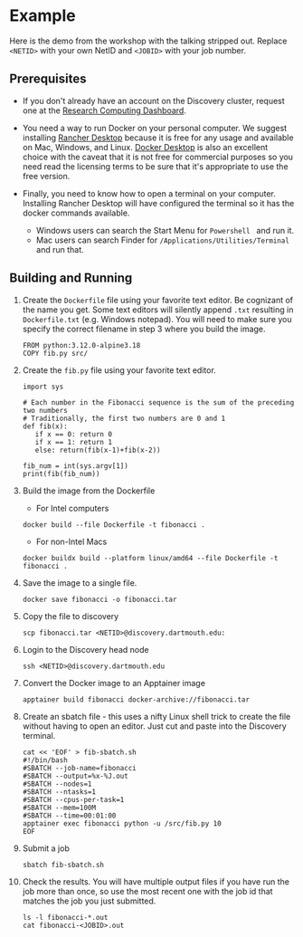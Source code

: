# Example

Here is the demo from the workshop with the talking stripped out.  Replace `<NETID>` with your own NetID and `<JOBID>` with your job number.

## Prerequisites

* If you don't already have an account on the Discovery cluster, request one at the [Research Computing Dashboard](https://dashboard.dartmouth.edu/research/hpc_account).

* You need a way to run Docker on your personal computer.  We suggest installing [Rancher Desktop](https://rancherdesktop.io/) because it is free for any usage and available on Mac, Windows, and Linux.  [Docker Desktop](https://www.docker.com/products/docker-desktop/) is also an excellent choice with the caveat that it is not free for commercial purposes so you need read the licensing terms to be sure that it's appropriate to use the free version.

* Finally, you need to know how to open a terminal on your computer.  Installing Rancher Desktop will have configured the terminal so it has the docker commands available.
   - Windows users can search the Start Menu for `Powershell ` and run it.
   - Mac users can search Finder for `/Applications/Utilities/Terminal` and run that.

## Building and Running

1. Create the `Dockerfile` file using your favorite text editor.  Be cognizant of the name you get.  Some text editors will silently append `.txt` resulting in `Dockerfile.txt` (e.g. Windows notepad). You will need to make sure you specify the correct filename in step 3 where you build the image.
   ```
   FROM python:3.12.0-alpine3.18
   COPY fib.py src/
   ```

2. Create the `fib.py` file using your favorite text editor.

   ```
   import sys
   
   # Each number in the Fibonacci sequence is the sum of the preceding two numbers
   # Traditionally, the first two numbers are 0 and 1
   def fib(x):
      if x == 0: return 0
      if x == 1: return 1
      else: return(fib(x-1)+fib(x-2))
   
   fib_num = int(sys.argv[1])
   print(fib(fib_num))
   ```

3. Build the image from the Dockerfile
   * For Intel computers
   ```
   docker build --file Dockerfile -t fibonacci .
   ```
   * For non-Intel Macs

   ```
   docker buildx build --platform linux/amd64 --file Dockerfile -t fibonacci .
   ```

4. Save the image to a single file.

   ```
   docker save fibonacci -o fibonacci.tar
   ```

5. Copy the file to discovery
   ```
   scp fibonacci.tar <NETID>@discovery.dartmouth.edu:
   ```

6. Login to the Discovery head node
   ```
   ssh <NETID>@discovery.dartmouth.edu
   ```

7. Convert the Docker image to an Apptainer image
   ```
   apptainer build fibonacci docker-archive://fibonacci.tar
   ```

8. Create an sbatch file - this uses a nifty Linux shell trick to create the file without having to open an editor.  Just cut and paste into the Discovery terminal.
   ```
   cat << 'EOF' > fib-sbatch.sh
   #!/bin/bash
   #SBATCH --job-name=fibonacci
   #SBATCH --output=%x-%J.out
   #SBATCH --nodes=1
   #SBATCH --ntasks=1
   #SBATCH --cpus-per-task=1
   #SBATCH --mem=100M
   #SBATCH --time=00:01:00
   apptainer exec fibonacci python -u /src/fib.py 10
   EOF
   ```

9. Submit a job 
   ```
   sbatch fib-sbatch.sh
   ```

10. Check the results. You will have multiple output files if you have run the job more than once, so use the most recent one with the job id that matches the job you just submitted.
    ```
    ls -l fibonacci-*.out
    cat fibonacci-<JOBID>.out
    ```